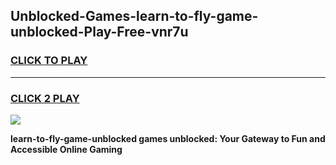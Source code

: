 
## Unblocked-Games-learn-to-fly-game-unblocked-Play-Free-vnr7u
<h3>
<a href="https://premium76.site?title=learn-to-fly-game-unblocked&ref=19M">CLICK TO PLAY</a></h3>
<hr>

<h3>
<a href="https://premium76.site?title=learn-to-fly-game-unblocked&ref=19M">CLICK 2 PLAY</a>
  
</h3>

<a href="https://premium76.site?title=learn-to-fly-game-unblocked&ref=19M"><img src="https://clearcache.store/games.png"></a>


**learn-to-fly-game-unblocked games unblocked: Your Gateway to Fun and Accessible Online Gaming**
